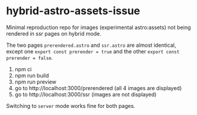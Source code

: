 # hybrid-astro-assets-issue
Minimal reproduction repo for images (experimental astro:assets) not being rendered in ssr pages on hybrid mode.

The two pages `prerendered.astro` and `ssr.astro` are almost identical, except one `export const prerender = true` and the other `export const prerender = false`.

1. npm ci
2. npm run build
3. npm run preview
4. go to http://localhost:3000/prerendered (all 4 images are displayed)
5. go to http://localhost:3000/ssr (images are not displayed)

Switching to `server` mode works fine for both pages.
